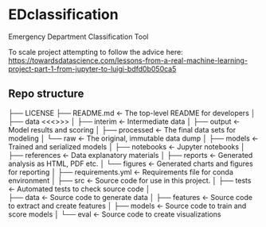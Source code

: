 # EDclassification
Emergency Department Classification Tool

To scale project attempting to follow the advice here: https://towardsdatascience.com/lessons-from-a-real-machine-learning-project-part-1-from-jupyter-to-luigi-bdfd0b050ca5


## Repo structure

├── LICENSE
├── README.md          <- The top-level README for developers
│
├── data               <<<<DATA NOT STORED IN REPO AS SENSITIVE IN THIS PROJECT>>>>
│   ├── interim        <- Intermediate data
│   ├── output         <- Model results and scoring
│   ├── processed      <- The final data sets for modeling
│   └── raw            <- The original, immutable data dump
│
├── models             <- Trained and serialized models
│
├── notebooks          <- Jupyter notebooks
│
├── references         <- Data explanatory materials
│
├── reports            <- Generated analysis as HTML, PDF etc.
│   └── figures        <- Generated charts and figures for reporting
│
├── requirements.yml   <- Requirements file for conda environment
│
├── src                <- Source code for use in this project.
    │
    ├── tests          <- Automated tests to check source code
    │    
    ├── data           <- Source code to generate data
    │
    ├── features       <- Source code to extract and create features
    │
    ├── models         <- Source code to train and score models
    │
    └── eval           <- Source code to create visualizations

